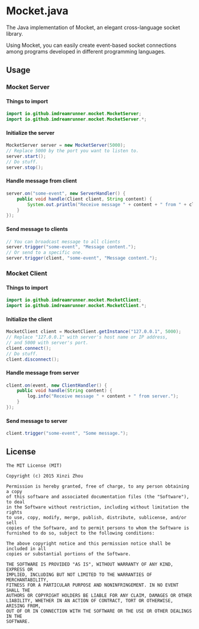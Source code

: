 # Mocket.java

The Java implementation of Mocket, an elegant cross-language socket library.

Using Mocket, you can easily create event-based socket connections among programs
developed in different programming languages.

## Usage

### Mocket Server

#### Things to import

```java
import io.github.imdreamrunner.mocket.MocketServer;
import io.github.imdreamrunner.mocket.MocketServer.*;
```

#### Initialize the server

```java
MocketServer server = new MocketServer(5000); 
// Replace 5000 by the port you want to listen to.
server.start();
// Do stuff.
server.stop();
```

#### Handle message from client

```java
server.on("some-event", new ServerHandler() {
    public void handle(Client client, String content) {
        System.out.println("Receive message " + content + " from " + client.toString());
    }
});
```

#### Send message to clients

```java
// You can broadcast message to all clients
server.trigger("some-event", "Message content.");
// Or send to a specific one.
server.trigger(client, "some-event", "Message content.");
```

### Mocket Client

#### Things to import

```java
import io.github.imdreamrunner.mocket.MocketClient;
import io.github.imdreamrunner.mocket.MocketClient.*;
```

#### Initialize the client

```java
MocketClient client = MocketClient.getInstance("127.0.0.1", 5000);
// Replace "127.0.0.1" with server's host name or IP address,
// and 5000 with server's port.
client.connect();
// Do stuff.
client.disconnect();
```

#### Handle message from server

```java
client.on(event, new ClientHandler() {
    public void handle(String content) {
        log.info("Receive message " + content + " from server.");
    }
});
```

#### Send message to server

```java
client.trigger("some-event", "Some message.");
```

## License

```
The MIT License (MIT)

Copyright (c) 2015 Xinzi Zhou

Permission is hereby granted, free of charge, to any person obtaining a copy
of this software and associated documentation files (the "Software"), to deal
in the Software without restriction, including without limitation the rights
to use, copy, modify, merge, publish, distribute, sublicense, and/or sell
copies of the Software, and to permit persons to whom the Software is
furnished to do so, subject to the following conditions:

The above copyright notice and this permission notice shall be included in all
copies or substantial portions of the Software.

THE SOFTWARE IS PROVIDED "AS IS", WITHOUT WARRANTY OF ANY KIND, EXPRESS OR
IMPLIED, INCLUDING BUT NOT LIMITED TO THE WARRANTIES OF MERCHANTABILITY,
FITNESS FOR A PARTICULAR PURPOSE AND NONINFRINGEMENT. IN NO EVENT SHALL THE
AUTHORS OR COPYRIGHT HOLDERS BE LIABLE FOR ANY CLAIM, DAMAGES OR OTHER
LIABILITY, WHETHER IN AN ACTION OF CONTRACT, TORT OR OTHERWISE, ARISING FROM,
OUT OF OR IN CONNECTION WITH THE SOFTWARE OR THE USE OR OTHER DEALINGS IN THE
SOFTWARE.
```
